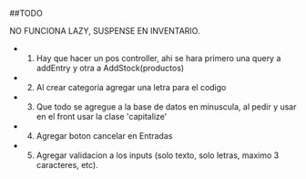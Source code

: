 ##TODO

NO FUNCIONA LAZY, SUSPENSE EN INVENTARIO.

<!-- - 1. USAR PROPS PARA PASAR onDetails null para que no se muestre el ojo en tablas basicas -->

<!-- - 1. UNIDAD DE MEDIDA PARA PRODUCTO KG/UNIDAD -->

<!-- - 1. EL PRODUCTO PONGAS EL ID QUE PONGAS SIEMPRE DEVUELVE EL PRIMERO Y UNICO REGISTRO -->


<!-- - 1. PRIMER OPCION: BUSCAS EL PRODUCTO Y SE ABRE LA BASCULA O PARA PONER LAS UNIDADES -->
<!-- - 2. SEGUNDA OPCION: AGREGAS CON LISTA LOS PRODUCTOS -->


- 1. Hay que hacer un pos controller, ahi se hara primero una query a addEntry y otra a AddStock(productos)
- 2. Al crear categoria agregar una letra para el codigo
- 3. Que todo se agregue a la base de datos en minuscula, al pedir y usar en el front usar la clase 'capitalize'
- 4. Agregar boton cancelar en Entradas
- 5. Agregar validacion a los inputs (solo texto, solo letras, maximo 3 caracteres, etc). 